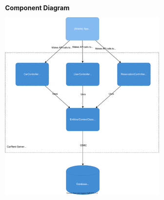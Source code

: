 Component Diagram
---------------------
![ComponentDiagram](../../images/CarRent-ComponentDiagram.drawio.svg)